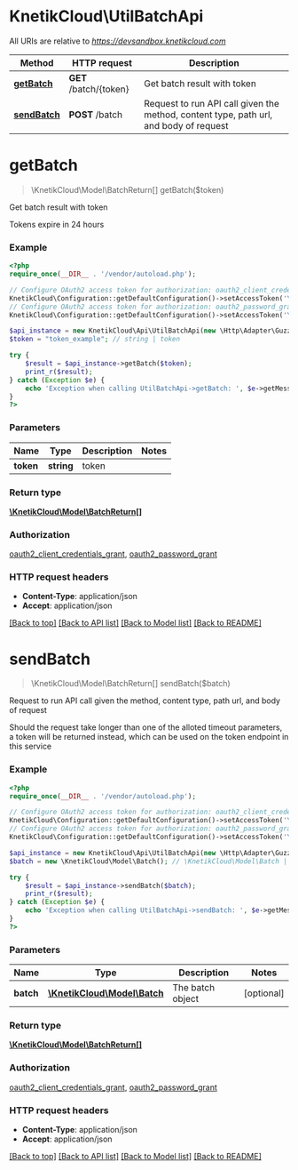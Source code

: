 # KnetikCloud\UtilBatchApi

All URIs are relative to *https://devsandbox.knetikcloud.com*

Method | HTTP request | Description
------------- | ------------- | -------------
[**getBatch**](UtilBatchApi.md#getBatch) | **GET** /batch/{token} | Get batch result with token
[**sendBatch**](UtilBatchApi.md#sendBatch) | **POST** /batch | Request to run API call given the method, content type, path url, and body of request


# **getBatch**
> \KnetikCloud\Model\BatchReturn[] getBatch($token)

Get batch result with token

Tokens expire in 24 hours

### Example
```php
<?php
require_once(__DIR__ . '/vendor/autoload.php');

// Configure OAuth2 access token for authorization: oauth2_client_credentials_grant
KnetikCloud\Configuration::getDefaultConfiguration()->setAccessToken('YOUR_ACCESS_TOKEN');
// Configure OAuth2 access token for authorization: oauth2_password_grant
KnetikCloud\Configuration::getDefaultConfiguration()->setAccessToken('YOUR_ACCESS_TOKEN');

$api_instance = new KnetikCloud\Api\UtilBatchApi(new \Http\Adapter\Guzzle6\Client());
$token = "token_example"; // string | token

try {
    $result = $api_instance->getBatch($token);
    print_r($result);
} catch (Exception $e) {
    echo 'Exception when calling UtilBatchApi->getBatch: ', $e->getMessage(), PHP_EOL;
}
?>
```

### Parameters

Name | Type | Description  | Notes
------------- | ------------- | ------------- | -------------
 **token** | **string**| token |

### Return type

[**\KnetikCloud\Model\BatchReturn[]**](../Model/BatchReturn.md)

### Authorization

[oauth2_client_credentials_grant](../../README.md#oauth2_client_credentials_grant), [oauth2_password_grant](../../README.md#oauth2_password_grant)

### HTTP request headers

 - **Content-Type**: application/json
 - **Accept**: application/json

[[Back to top]](#) [[Back to API list]](../../README.md#documentation-for-api-endpoints) [[Back to Model list]](../../README.md#documentation-for-models) [[Back to README]](../../README.md)

# **sendBatch**
> \KnetikCloud\Model\BatchReturn[] sendBatch($batch)

Request to run API call given the method, content type, path url, and body of request

Should the request take longer than one of the alloted timeout parameters, a token will be returned instead, which can be used on the token endpoint in this service

### Example
```php
<?php
require_once(__DIR__ . '/vendor/autoload.php');

// Configure OAuth2 access token for authorization: oauth2_client_credentials_grant
KnetikCloud\Configuration::getDefaultConfiguration()->setAccessToken('YOUR_ACCESS_TOKEN');
// Configure OAuth2 access token for authorization: oauth2_password_grant
KnetikCloud\Configuration::getDefaultConfiguration()->setAccessToken('YOUR_ACCESS_TOKEN');

$api_instance = new KnetikCloud\Api\UtilBatchApi(new \Http\Adapter\Guzzle6\Client());
$batch = new \KnetikCloud\Model\Batch(); // \KnetikCloud\Model\Batch | The batch object

try {
    $result = $api_instance->sendBatch($batch);
    print_r($result);
} catch (Exception $e) {
    echo 'Exception when calling UtilBatchApi->sendBatch: ', $e->getMessage(), PHP_EOL;
}
?>
```

### Parameters

Name | Type | Description  | Notes
------------- | ------------- | ------------- | -------------
 **batch** | [**\KnetikCloud\Model\Batch**](../Model/Batch.md)| The batch object | [optional]

### Return type

[**\KnetikCloud\Model\BatchReturn[]**](../Model/BatchReturn.md)

### Authorization

[oauth2_client_credentials_grant](../../README.md#oauth2_client_credentials_grant), [oauth2_password_grant](../../README.md#oauth2_password_grant)

### HTTP request headers

 - **Content-Type**: application/json
 - **Accept**: application/json

[[Back to top]](#) [[Back to API list]](../../README.md#documentation-for-api-endpoints) [[Back to Model list]](../../README.md#documentation-for-models) [[Back to README]](../../README.md)

